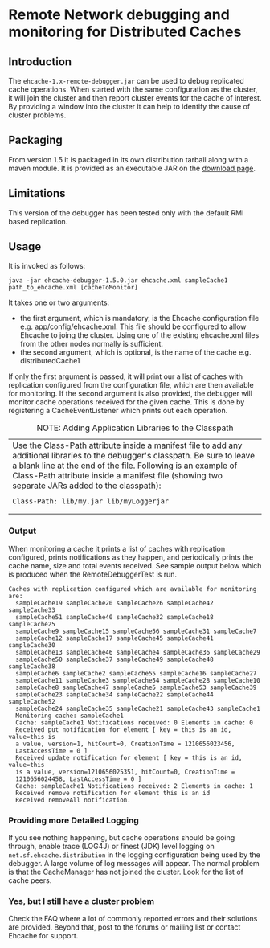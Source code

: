 ---
---
# Remote Network debugging and monitoring for Distributed Caches <a name="Remote-Network-debugging-and-monitoring-for-Distributed-Caches"/>

 

## Introduction
The `ehcache-1.x-remote-debugger.jar` can be used to debug replicated cache operations. When started with the same configuration as the
cluster, it will join the cluster and then report cluster events for the cache of interest. By providing a window into the cluster
it can help to identify the cause of cluster problems.

## Packaging
From version 1.5 it is packaged in its own distribution tarball along with a maven module.
It is provided as an executable JAR on the [download page](http://ehcache.org/downloads/catalog).

## Limitations
This version of the debugger has been tested only with the default RMI based replication.

## Usage
It is invoked as follows:

    java -jar ehcache-debugger-1.5.0.jar ehcache.xml sampleCache1 path_to_ehcache.xml [cacheToMonitor]

It takes one or two arguments:

* the first argument, which is mandatory, is the Ehcache configuration file e.g. app/config/ehcache.xml. This file should be configured to allow
  Ehcache to joing the cluster. Using one of the existing ehcache.xml files from the other nodes normally is
  sufficient.
* the second argument, which is optional, is the name of the cache e.g. distributedCache1

If only the first argument is passed, it will print our a list of caches with replication configured
  from the configuration file, which are then available for monitoring.
If the second argument is also provided, the debugger will monitor cache operations received for the given cache.
This is done by registering a CacheEventListener which prints out each operation.

<table markdown="1">
<caption>NOTE: Adding Application Libraries to the Classpath</caption>
<tr><td>
Use the Class-Path attribute inside a manifest file to add any additional libraries to the debugger's classpath. Be sure to leave a blank line at the end of the file. Following is an example of Class-Path attribute inside a manifest file (showing two separate JARs added to the classpath):

    Class-Path: lib/my.jar lib/myLoggerjar

</td></tr>
</table>


### Output
When monitoring a cache it prints a list of caches with replication configured, prints notifications as they
  happen, and periodically prints the cache name, size and total events received. See sample output below which
  is produced when the RemoteDebuggerTest is run.

<pre><code>Caches with replication configured which are available for monitoring are:
  sampleCache19 sampleCache20 sampleCache26 sampleCache42 sampleCache33
  sampleCache51 sampleCache40 sampleCache32 sampleCache18 sampleCache25
  sampleCache9 sampleCache15 sampleCache56 sampleCache31 sampleCache7
  sampleCache12 sampleCache17 sampleCache45 sampleCache41 sampleCache30
  sampleCache13 sampleCache46 sampleCache4 sampleCache36 sampleCache29
  sampleCache50 sampleCache37 sampleCache49 sampleCache48 sampleCache38
  sampleCache6 sampleCache2 sampleCache55 sampleCache16 sampleCache27
  sampleCache11 sampleCache3 sampleCache54 sampleCache28 sampleCache10
  sampleCache8 sampleCache47 sampleCache5 sampleCache53 sampleCache39
  sampleCache23 sampleCache34 sampleCache22 sampleCache44 sampleCache52
  sampleCache24 sampleCache35 sampleCache21 sampleCache43 sampleCache1
  Monitoring cache: sampleCache1
  Cache: sampleCache1 Notifications received: 0 Elements in cache: 0
  Received put notification for element [ key = this is an id, value=this is
  a value, version=1, hitCount=0, CreationTime = 1210656023456,
  LastAccessTime = 0 ]
  Received update notification for element [ key = this is an id, value=this
  is a value, version=1210656025351, hitCount=0, CreationTime =
  1210656024458, LastAccessTime = 0 ]
  Cache: sampleCache1 Notifications received: 2 Elements in cache: 1
  Received remove notification for element this is an id
  Received removeAll notification.
</code></pre>

### Providing more Detailed Logging
If you see nothing happening, but cache operations should be going through, enable trace (LOG4J) or finest (JDK) level
  logging on <code>net.sf.ehcache.distribution</code> in the logging configuration being used by the debugger.
  A large volume of log messages will appear. The normal problem is that the CacheManager has not joined the cluster.
  Look for the list of cache peers.

### Yes, but I still have a cluster problem
Check the FAQ where a lot of commonly reported errors and their solutions are provided. Beyond that, post to the forums or mailing
list or contact Ehcache for support.
